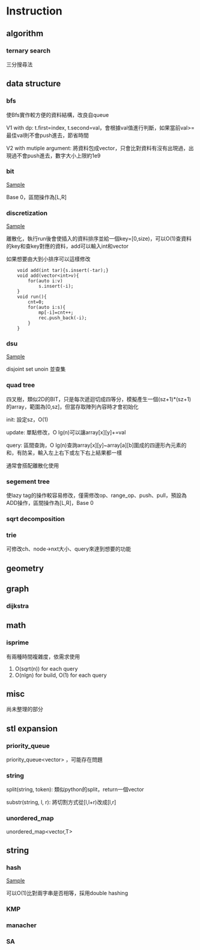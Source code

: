 # Instruction
## algorithm
### ternary search
三分搜尋法
## data structure
### bfs
使Bfs實作較方便的資料結構，改良自queue

V1 with dp: t.first=index, t.second=val，會根據val值進行判斷，如果當前val>=最佳val則不會push進去，節省時間

V2 with mutiple argument: 將資料包成vector，只會比對資料有沒有出現過，出現過不會push進去，數字大小上限約1e9
### bit
[Sample](https://hackmd.io/kfG8cKWFTimdIkL8DmgCYw?view#bit)

Base 0，區間操作為[L,R]

### discretization 
[Sample](https://hackmd.io/kfG8cKWFTimdIkL8DmgCYw?view#discretization)

離散化，執行run後會使插入的資料排序並給一個key=[0,size)，可以O(1)查資料的key和查key對應的資料，add可以輸入int和vector<int>

如果想要由大到小排序可以這樣修改
```cpp=6
    void add(int tar){s.insert(-tar);}
    void add(vector<int>v){
        for(auto i:v)
            s.insert(-i);
    }
    void run(){
        cnt=0;
        for(auto i:s){
            mp[-i]=cnt++;
            rec.push_back(-i);
        }
    }
```
### dsu
[Sample](https://hackmd.io/kfG8cKWFTimdIkL8DmgCYw#dsu)

disjoint set unoin 並查集
### quad tree
四叉樹，類似2D的BIT，只是每次遞迴切成四等分，模擬產生一個(sz+1)*(sz+1)的array，範圍為[0,sz]，但當存取陣列內容時才會初始化

init: 設定sz，O(1) 

update: 單點修改，O lg(n)可以讓array[x][y]+=val

query: 區間查詢，O lg(n)查詢array[x][y]~array[a][b]圍成的四邊形內元素的和，有防呆，輸入左上右下或左下右上結果都一樣

通常會搭配離散化使用
### segement tree
使lazy tag的操作較容易修改，僅需修改op、range_op、push、pull，預設為ADD操作，區間操作為[L,R]，Base 0
### sqrt decomposition
### trie
可修改ch、node->nxt大小、query來達到想要的功能
## geometry
## graph
### dijkstra
## math
### isprime
有兩種時間複雜度，依需求使用
1. O(sqrt(n)) for each query
2. O(nlgn) for build, O(1) for each query
## misc
尚未整理的部分
## stl expansion
### priority_queue
priority_queue<vector<int>> ，可能存在問題
### string
split(string, token): 類似python的split，return一個vector

substr(string, l, r): 將切割方式從[l,l+r)改成[l,r]
### unordered_map
unordered_map<vector<int>,T>
## string
### hash
[Sample](https://hackmd.io/kfG8cKWFTimdIkL8DmgCYw?view#hash)

可以O(1)比對兩字串是否相等，採用double hashing
### KMP
### manacher
### SA